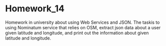 # Homework_14
Homework in university about using Web Services and JSON. The taskis to using Nominatum service that relies on OSM, extract json data about a user given latitude and longitude, and print out the information about given latitude and longitude.
